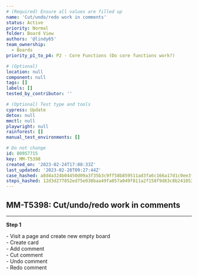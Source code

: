 ```yaml
---
# (Required) Ensure all values are filled up
name: 'Cut/undo/redo work in comments'
status: Active
priority: Normal
folder: Board View
authors: '@lindy65'
team_ownership:
  - Boards
priority_p1_to_p4: P2 - Core Functions (Do core functions work?)

# (Optional)
location: null
component: null
tags: []
labels: []
tested_by_contributor: ''

# (Optional) Test type and tools
cypress: Update
detox: null
mmctl: null
playwright: null
rainforest: []
manual_test_environments: []

# Do not change
id: 80957715
key: MM-T5398
created_on: '2023-02-24T17:08:33Z'
last_updated: '2023-02-28T09:27:44Z'
case_hashed: a8d4a324b04450d09a3f35b3c9ff58b859511ad3fa6c166a17d1c0ee3feb3a0266501302234f209169ed19a144f02b3d
steps_hashed: 12d3d277852ed75e038baa49fa057a049f811a2f158f9d83c8b241053e5d6411d0c5604acbc19e7ba511e896a01de3bc
---
```


<!-- (Auto-generated) Based on frontmatter's "key" and "name" -->

## MM-T5398: Cut/undo/redo work in comments

---

**Step 1**

\- Visit a page and create new empty board\
\- Create card\
\- Add comment\
\- Cut comment\
\- Undo comment\
\- Redo comment
